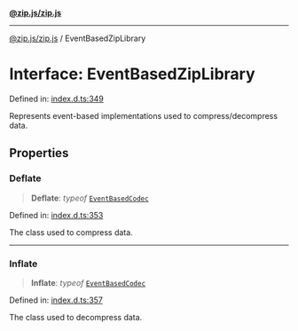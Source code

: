 [**@zip.js/zip.js**](../README.md)

***

[@zip.js/zip.js](../globals.md) / EventBasedZipLibrary

# Interface: EventBasedZipLibrary

Defined in: [index.d.ts:349](https://github.com/gildas-lormeau/zip.js/blob/a8683b5808f1a1fcac8b2988f79c4fbbc6b3e88f/index.d.ts#L349)

Represents event-based implementations used to compress/decompress data.

## Properties

### Deflate

> **Deflate**: *typeof* [`EventBasedCodec`](../classes/EventBasedCodec.md)

Defined in: [index.d.ts:353](https://github.com/gildas-lormeau/zip.js/blob/a8683b5808f1a1fcac8b2988f79c4fbbc6b3e88f/index.d.ts#L353)

The class used to compress data.

***

### Inflate

> **Inflate**: *typeof* [`EventBasedCodec`](../classes/EventBasedCodec.md)

Defined in: [index.d.ts:357](https://github.com/gildas-lormeau/zip.js/blob/a8683b5808f1a1fcac8b2988f79c4fbbc6b3e88f/index.d.ts#L357)

The class used to decompress data.
